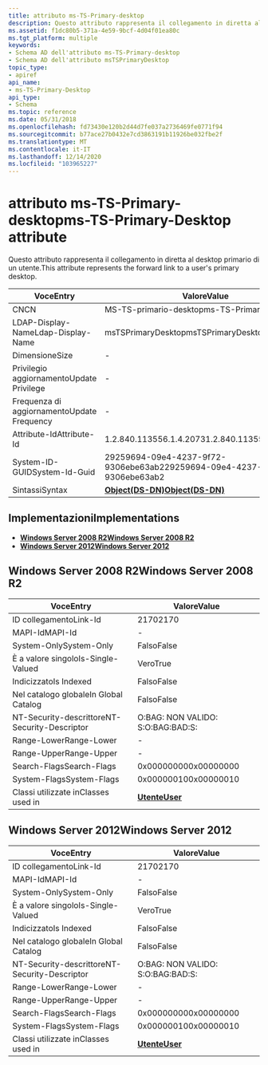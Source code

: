 ```yaml
---
title: attributo ms-TS-Primary-desktop
description: Questo attributo rappresenta il collegamento in diretta al desktop primario di un utente.
ms.assetid: f1dc80b5-371a-4e59-9bcf-4d04f01ea80c
ms.tgt_platform: multiple
keywords:
- Schema AD dell'attributo ms-TS-Primary-desktop
- Schema AD dell'attributo msTSPrimaryDesktop
topic_type:
- apiref
api_name:
- ms-TS-Primary-Desktop
api_type:
- Schema
ms.topic: reference
ms.date: 05/31/2018
ms.openlocfilehash: fd73430e120b2d44d7fe037a2736469fe0771f94
ms.sourcegitcommit: b77ace27b0432e7cd3863191b11926be032fbe2f
ms.translationtype: MT
ms.contentlocale: it-IT
ms.lasthandoff: 12/14/2020
ms.locfileid: "103965227"
---
```

# <a name="ms-ts-primary-desktop-attribute"></a><span data-ttu-id="7778e-105">attributo ms-TS-Primary-desktop</span><span class="sxs-lookup"><span data-stu-id="7778e-105">ms-TS-Primary-Desktop attribute</span></span>

<span data-ttu-id="7778e-106">Questo attributo rappresenta il collegamento in diretta al desktop primario di un utente.</span><span class="sxs-lookup"><span data-stu-id="7778e-106">This attribute represents the forward link to a user's primary desktop.</span></span>



| <span data-ttu-id="7778e-107">Voce</span><span class="sxs-lookup"><span data-stu-id="7778e-107">Entry</span></span> | <span data-ttu-id="7778e-108">Valore</span><span class="sxs-lookup"><span data-stu-id="7778e-108">Value</span></span> |
|-------------------|-----------------------------------------|
| <span data-ttu-id="7778e-109">CN</span><span class="sxs-lookup"><span data-stu-id="7778e-109">CN</span></span>                | <span data-ttu-id="7778e-110">MS-TS-primario-desktop</span><span class="sxs-lookup"><span data-stu-id="7778e-110">ms-TS-Primary-Desktop</span></span>                   |
| <span data-ttu-id="7778e-111">LDAP-Display-Name</span><span class="sxs-lookup"><span data-stu-id="7778e-111">Ldap-Display-Name</span></span> | <span data-ttu-id="7778e-112">msTSPrimaryDesktop</span><span class="sxs-lookup"><span data-stu-id="7778e-112">msTSPrimaryDesktop</span></span>                      |
| <span data-ttu-id="7778e-113">Dimensione</span><span class="sxs-lookup"><span data-stu-id="7778e-113">Size</span></span>              | \-                                      |
| <span data-ttu-id="7778e-114">Privilegio aggiornamento</span><span class="sxs-lookup"><span data-stu-id="7778e-114">Update Privilege</span></span>  | \-                                      |
| <span data-ttu-id="7778e-115">Frequenza di aggiornamento</span><span class="sxs-lookup"><span data-stu-id="7778e-115">Update Frequency</span></span>  | \-                                      |
| <span data-ttu-id="7778e-116">Attribute-Id</span><span class="sxs-lookup"><span data-stu-id="7778e-116">Attribute-Id</span></span>      | <span data-ttu-id="7778e-117">1.2.840.113556.1.4.2073</span><span class="sxs-lookup"><span data-stu-id="7778e-117">1.2.840.113556.1.4.2073</span></span>                 |
| <span data-ttu-id="7778e-118">System-ID-GUID</span><span class="sxs-lookup"><span data-stu-id="7778e-118">System-Id-Guid</span></span>    | <span data-ttu-id="7778e-119">29259694-09e4-4237-9f72-9306ebe63ab2</span><span class="sxs-lookup"><span data-stu-id="7778e-119">29259694-09e4-4237-9f72-9306ebe63ab2</span></span>    |
| <span data-ttu-id="7778e-120">Sintassi</span><span class="sxs-lookup"><span data-stu-id="7778e-120">Syntax</span></span>            | [<span data-ttu-id="7778e-121">**Object(DS-DN)**</span><span class="sxs-lookup"><span data-stu-id="7778e-121">**Object(DS-DN)**</span></span>](s-object-ds-dn.md) |



## <a name="implementations"></a><span data-ttu-id="7778e-122">Implementazioni</span><span class="sxs-lookup"><span data-stu-id="7778e-122">Implementations</span></span>

-   [<span data-ttu-id="7778e-123">**Windows Server 2008 R2**</span><span class="sxs-lookup"><span data-stu-id="7778e-123">**Windows Server 2008 R2**</span></span>](#windows-server-2008-r2)
-   [<span data-ttu-id="7778e-124">**Windows Server 2012**</span><span class="sxs-lookup"><span data-stu-id="7778e-124">**Windows Server 2012**</span></span>](#windows-server-2012)

## <a name="windows-server-2008-r2"></a><span data-ttu-id="7778e-125">Windows Server 2008 R2</span><span class="sxs-lookup"><span data-stu-id="7778e-125">Windows Server 2008 R2</span></span>



| <span data-ttu-id="7778e-126">Voce</span><span class="sxs-lookup"><span data-stu-id="7778e-126">Entry</span></span> | <span data-ttu-id="7778e-127">Valore</span><span class="sxs-lookup"><span data-stu-id="7778e-127">Value</span></span> |
|------------------------|-----------------------------------|
| <span data-ttu-id="7778e-128">ID collegamento</span><span class="sxs-lookup"><span data-stu-id="7778e-128">Link-Id</span></span>                | <span data-ttu-id="7778e-129">2170</span><span class="sxs-lookup"><span data-stu-id="7778e-129">2170</span></span>                              |
| <span data-ttu-id="7778e-130">MAPI-Id</span><span class="sxs-lookup"><span data-stu-id="7778e-130">MAPI-Id</span></span>                | \-                                |
| <span data-ttu-id="7778e-131">System-Only</span><span class="sxs-lookup"><span data-stu-id="7778e-131">System-Only</span></span>            | <span data-ttu-id="7778e-132">Falso</span><span class="sxs-lookup"><span data-stu-id="7778e-132">False</span></span>                             |
| <span data-ttu-id="7778e-133">È a valore singolo</span><span class="sxs-lookup"><span data-stu-id="7778e-133">Is-Single-Valued</span></span>       | <span data-ttu-id="7778e-134">Vero</span><span class="sxs-lookup"><span data-stu-id="7778e-134">True</span></span>                              |
| <span data-ttu-id="7778e-135">Indicizzato</span><span class="sxs-lookup"><span data-stu-id="7778e-135">Is Indexed</span></span>             | <span data-ttu-id="7778e-136">Falso</span><span class="sxs-lookup"><span data-stu-id="7778e-136">False</span></span>                             |
| <span data-ttu-id="7778e-137">Nel catalogo globale</span><span class="sxs-lookup"><span data-stu-id="7778e-137">In Global Catalog</span></span>      | <span data-ttu-id="7778e-138">Falso</span><span class="sxs-lookup"><span data-stu-id="7778e-138">False</span></span>                             |
| <span data-ttu-id="7778e-139">NT-Security-descrittore</span><span class="sxs-lookup"><span data-stu-id="7778e-139">NT-Security-Descriptor</span></span> | <span data-ttu-id="7778e-140">O:BAG: NON VALIDO: S:</span><span class="sxs-lookup"><span data-stu-id="7778e-140">O:BAG:BAD:S:</span></span>                      |
| <span data-ttu-id="7778e-141">Range-Lower</span><span class="sxs-lookup"><span data-stu-id="7778e-141">Range-Lower</span></span>            | \-                                |
| <span data-ttu-id="7778e-142">Range-Upper</span><span class="sxs-lookup"><span data-stu-id="7778e-142">Range-Upper</span></span>            | \-                                |
| <span data-ttu-id="7778e-143">Search-Flags</span><span class="sxs-lookup"><span data-stu-id="7778e-143">Search-Flags</span></span>           | <span data-ttu-id="7778e-144">0x00000000</span><span class="sxs-lookup"><span data-stu-id="7778e-144">0x00000000</span></span>                        |
| <span data-ttu-id="7778e-145">System-Flags</span><span class="sxs-lookup"><span data-stu-id="7778e-145">System-Flags</span></span>           | <span data-ttu-id="7778e-146">0x00000010</span><span class="sxs-lookup"><span data-stu-id="7778e-146">0x00000010</span></span>                        |
| <span data-ttu-id="7778e-147">Classi utilizzate in</span><span class="sxs-lookup"><span data-stu-id="7778e-147">Classes used in</span></span>        | [<span data-ttu-id="7778e-148">**Utente**</span><span class="sxs-lookup"><span data-stu-id="7778e-148">**User**</span></span>](c-user.md)<br/> |



## <a name="windows-server-2012"></a><span data-ttu-id="7778e-149">Windows Server 2012</span><span class="sxs-lookup"><span data-stu-id="7778e-149">Windows Server 2012</span></span>



| <span data-ttu-id="7778e-150">Voce</span><span class="sxs-lookup"><span data-stu-id="7778e-150">Entry</span></span> | <span data-ttu-id="7778e-151">Valore</span><span class="sxs-lookup"><span data-stu-id="7778e-151">Value</span></span> |
|------------------------|-----------------------------------|
| <span data-ttu-id="7778e-152">ID collegamento</span><span class="sxs-lookup"><span data-stu-id="7778e-152">Link-Id</span></span>                | <span data-ttu-id="7778e-153">2170</span><span class="sxs-lookup"><span data-stu-id="7778e-153">2170</span></span>                              |
| <span data-ttu-id="7778e-154">MAPI-Id</span><span class="sxs-lookup"><span data-stu-id="7778e-154">MAPI-Id</span></span>                | \-                                |
| <span data-ttu-id="7778e-155">System-Only</span><span class="sxs-lookup"><span data-stu-id="7778e-155">System-Only</span></span>            | <span data-ttu-id="7778e-156">Falso</span><span class="sxs-lookup"><span data-stu-id="7778e-156">False</span></span>                             |
| <span data-ttu-id="7778e-157">È a valore singolo</span><span class="sxs-lookup"><span data-stu-id="7778e-157">Is-Single-Valued</span></span>       | <span data-ttu-id="7778e-158">Vero</span><span class="sxs-lookup"><span data-stu-id="7778e-158">True</span></span>                              |
| <span data-ttu-id="7778e-159">Indicizzato</span><span class="sxs-lookup"><span data-stu-id="7778e-159">Is Indexed</span></span>             | <span data-ttu-id="7778e-160">Falso</span><span class="sxs-lookup"><span data-stu-id="7778e-160">False</span></span>                             |
| <span data-ttu-id="7778e-161">Nel catalogo globale</span><span class="sxs-lookup"><span data-stu-id="7778e-161">In Global Catalog</span></span>      | <span data-ttu-id="7778e-162">Falso</span><span class="sxs-lookup"><span data-stu-id="7778e-162">False</span></span>                             |
| <span data-ttu-id="7778e-163">NT-Security-descrittore</span><span class="sxs-lookup"><span data-stu-id="7778e-163">NT-Security-Descriptor</span></span> | <span data-ttu-id="7778e-164">O:BAG: NON VALIDO: S:</span><span class="sxs-lookup"><span data-stu-id="7778e-164">O:BAG:BAD:S:</span></span>                      |
| <span data-ttu-id="7778e-165">Range-Lower</span><span class="sxs-lookup"><span data-stu-id="7778e-165">Range-Lower</span></span>            | \-                                |
| <span data-ttu-id="7778e-166">Range-Upper</span><span class="sxs-lookup"><span data-stu-id="7778e-166">Range-Upper</span></span>            | \-                                |
| <span data-ttu-id="7778e-167">Search-Flags</span><span class="sxs-lookup"><span data-stu-id="7778e-167">Search-Flags</span></span>           | <span data-ttu-id="7778e-168">0x00000000</span><span class="sxs-lookup"><span data-stu-id="7778e-168">0x00000000</span></span>                        |
| <span data-ttu-id="7778e-169">System-Flags</span><span class="sxs-lookup"><span data-stu-id="7778e-169">System-Flags</span></span>           | <span data-ttu-id="7778e-170">0x00000010</span><span class="sxs-lookup"><span data-stu-id="7778e-170">0x00000010</span></span>                        |
| <span data-ttu-id="7778e-171">Classi utilizzate in</span><span class="sxs-lookup"><span data-stu-id="7778e-171">Classes used in</span></span>        | [<span data-ttu-id="7778e-172">**Utente**</span><span class="sxs-lookup"><span data-stu-id="7778e-172">**User**</span></span>](c-user.md)<br/> |



 

 





